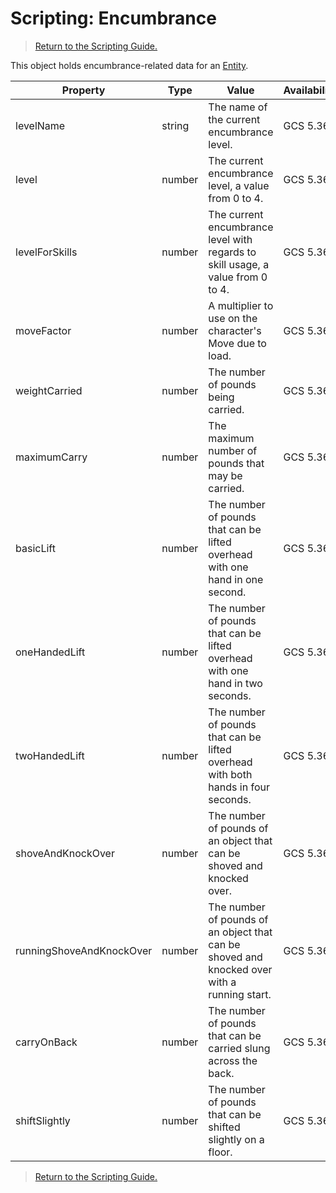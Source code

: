 # Scripting: Encumbrance

> [Return to the Scripting Guide.](../Scripting%20Guide)

This object holds encumbrance-related data for an [Entity](Entity).

| Property | Type | Value | Availability
| --- | --- | --- | ---
| levelName | string | The name of the current encumbrance level. | GCS 5.36+
| level | number | The current encumbrance level, a value from 0 to 4. | GCS 5.36+
| levelForSkills | number | The current encumbrance level with regards to skill usage, a value from 0 to 4. | GCS 5.36+
| moveFactor | number | A multiplier to use on the character's Move due to load. | GCS 5.36+
| weightCarried | number | The number of pounds being carried. | GCS 5.36+
| maximumCarry | number | The maximum number of pounds that may be carried. | GCS 5.36+
| basicLift | number | The number of pounds that can be lifted overhead with one hand in one second. | GCS 5.36+
| oneHandedLift | number | The number of pounds that can be lifted overhead with one hand in two seconds. | GCS 5.36+
| twoHandedLift | number | The number of pounds that can be lifted overhead with both hands in four seconds. | GCS 5.36+
| shoveAndKnockOver | number | The number of pounds of an object that can be shoved and knocked over. | GCS 5.36+
| runningShoveAndKnockOver | number | The number of pounds of an object that can be shoved and knocked over with a running start. | GCS 5.36+
| carryOnBack | number | The number of pounds that can be carried slung across the back. | GCS 5.36+
| shiftSlightly | number | The number of pounds that can be shifted slightly on a floor. | GCS 5.36+

> [Return to the Scripting Guide.](../Scripting%20Guide)
